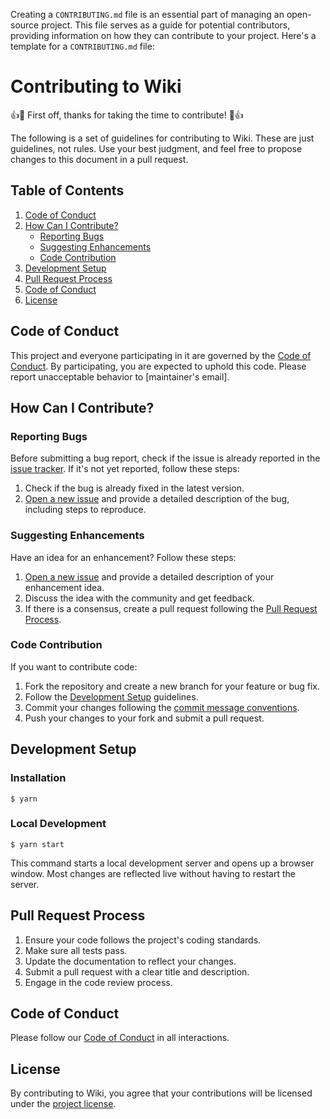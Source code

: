 Creating a `CONTRIBUTING.md` file is an essential part of managing an open-source project. This file serves as a guide for potential contributors, providing information on how they can contribute to your project. Here's a template for a `CONTRIBUTING.md` file:

# Contributing to Wiki

👍🎉 First off, thanks for taking the time to contribute! 🎉👍

The following is a set of guidelines for contributing to Wiki. These are just guidelines, not rules. Use your best judgment, and feel free to propose changes to this document in a pull request.

## Table of Contents

1. [Code of Conduct](#code-of-conduct)
2. [How Can I Contribute?](#how-can-i-contribute)
   - [Reporting Bugs](#reporting-bugs)
   - [Suggesting Enhancements](#suggesting-enhancements)
   - [Code Contribution](#code-contribution)
3. [Development Setup](#development-setup)
4. [Pull Request Process](#pull-request-process)
5. [Code of Conduct](#code-of-conduct)
6. [License](#license)

## Code of Conduct

This project and everyone participating in it are governed by the [Code of Conduct](CODE_OF_CONDUCT.md). By participating, you are expected to uphold this code. Please report unacceptable behavior to [maintainer's email].

## How Can I Contribute?

### Reporting Bugs

Before submitting a bug report, check if the issue is already reported in the [issue tracker](https://github.com/frontendgarage/wiki/issues). If it's not yet reported, follow these steps:

1. Check if the bug is already fixed in the latest version.
2. [Open a new issue](https://github.com/frontendgarage/wiki/issues) and provide a detailed description of the bug, including steps to reproduce.

### Suggesting Enhancements

Have an idea for an enhancement? Follow these steps:

1. [Open a new issue](https://github.com/frontendgarage/wiki/issues) and provide a detailed description of your enhancement idea.
2. Discuss the idea with the community and get feedback.
3. If there is a consensus, create a pull request following the [Pull Request Process](#pull-request-process).

### Code Contribution

If you want to contribute code:

1. Fork the repository and create a new branch for your feature or bug fix.
2. Follow the [Development Setup](#development-setup) guidelines.
3. Commit your changes following the [commit message conventions](https://www.conventionalcommits.org/en/v1.0.0/#summary).
4. Push your changes to your fork and submit a pull request.

## Development Setup

### Installation

```
$ yarn
```

### Local Development

```
$ yarn start
```

This command starts a local development server and opens up a browser window. Most changes are reflected live without having to restart the server.

## Pull Request Process

1. Ensure your code follows the project's coding standards.
2. Make sure all tests pass.
3. Update the documentation to reflect your changes.
4. Submit a pull request with a clear title and description.
5. Engage in the code review process.

## Code of Conduct

Please follow our [Code of Conduct](CODE_OF_CONDUCT.md) in all interactions.

## License

By contributing to Wiki, you agree that your contributions will be licensed under the [project license](LICENSE.md).
